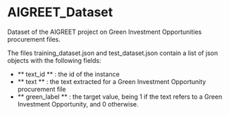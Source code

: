 # AIGREET_Dataset
Dataset of the AIGREET project on Green Investment Opportunities procurement files.


The files training_dataset.json and test_dataset.json contain a list of json objects with the following fields:
- ** text_id ** : the id of the instance
- ** text ** : the text extracted for a Green Investment Opportunity procurement file
- ** green_label ** : the target value, being 1 if the text refers to a Green Investment Opportunity, and 0 otherwise.
